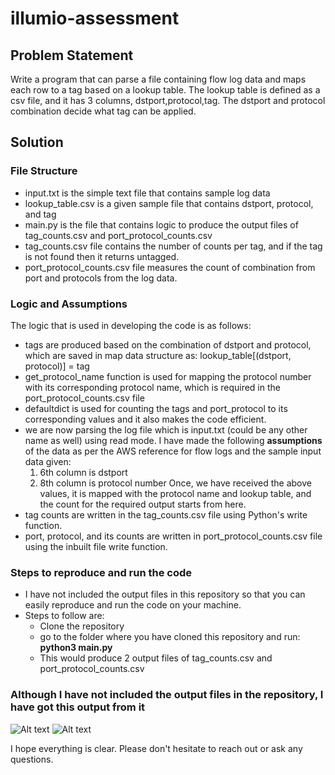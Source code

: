 # illumio-assessment

## Problem Statement
Write a program that can parse a file containing flow log data and maps each row to a tag based on a lookup table. The lookup table is defined as a csv file, and it has 3 columns, dstport,protocol,tag. The dstport and protocol combination decide what tag can be applied.   

## Solution

### File Structure
- input.txt is the simple text file that contains sample log data
- lookup_table.csv is a given sample file that contains dstport, protocol, and tag
- main.py is the file that contains logic to produce the output files of tag_counts.csv and port_protocol_counts.csv
- tag_counts.csv file contains the number of counts per tag, and if the tag is not found then it returns untagged.
- port_protocol_counts.csv file measures the count of combination from port and protocols from the log data.

### Logic and Assumptions
The logic that is used in developing the code is as follows:
- tags are produced based on the combination of dstport and protocol, which are saved in map data structure as:
    lookup_table[(dstport, protocol)] = tag
- get_protocol_name function is used for mapping the protocol number with its corresponding protocol name, which is required in the port_protocol_counts.csv file
- defaultdict is used for counting the tags and port_protocol to its corresponding values and it also makes the code efficient.
- we are now parsing the log file which is input.txt (could be any other name as well) using read mode. 
  I have made the following **assumptions** of the data as per the AWS reference for flow logs and the sample input data given:
    1. 6th column is dstport
    2. 8th column is protocol number
  Once, we have received the above values, it is mapped with the protocol name and lookup table, and the count for the required output starts from here.
- tag counts are written in the tag_counts.csv file using Python's write function.
- port, protocol, and its counts are written in port_protocol_counts.csv file using the inbuilt file write function.

### Steps to reproduce and run the code
- I have not included the output files in this repository so that you can easily reproduce and run the code on your machine.
- Steps to follow are:
  - Clone the repository
  - go to the folder where you have cloned this repository and run:
    **python3 main.py**
  - This would produce 2 output files of tag_counts.csv and port_protocol_counts.csv

### Although I have not included the output files in the repository, I have got this output from it
![Alt text](https://github.com/user-attachments/assets/e454ad61-d67e-4b99-8224-66208cb743c5)
![Alt text](https://github.com/user-attachments/assets/cfd44f9b-398f-40f4-8527-3c3dc4be2c4e)

I hope everything is clear. Please don't hesitate to reach out or ask any questions.
